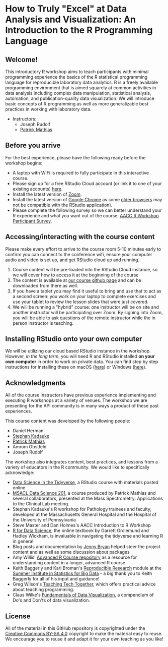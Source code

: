 # How to Truly "Excel" at Data Analysis and Visualization: An Introduction to the R Programming Language

## Welcome!

This introductory R workshop aims to teach participants with minimal programming experience the basics of the R statistical programming language for reproducible laboratory data analytics. R is a freely available programming environment that is aimed squarely at common activities in data analysis including complex data manipulation, statistical analysis, automation, and publication-quality data visualization. We will introduce basic concepts of R programming as well as more generalizable best practices in working with laboratory data. 

- Instructors: 
  * Joseph Rudolf
  * [Patrick Mathias](https://www.linkedin.com/in/pcmathias/)
  
## Before you arrive

For the best experience, please have the following ready before the workshop begins:

- A laptop with WiFi is required to fully participate in this interactive course.
- Please sign up for a free RStudio Cloud account (or link it to one of your existing accounts) [here](https://rstudio.cloud/).
- Install the latest version of [Zoom](https://zoom.us/download).
- Install the latest version of [Google Chrome](https://www.google.com/chrome/) as some [older browsers](https://support.rstudio.com/hc/en-us/articles/227449447-Supported-browsers-for-RStudio-Connect) may not be compatible with the RStudio application).
- Please complete the following survey so we can better understand your R experience and what you want out of the course: [AACC R Workshop Participant Survey](https://forms.gle/KwxToYefigwYS9MP6).

## Accessing/interacting with the course content

Please make every effort to arrive to the course room 5-10 minutes early to confirm you can connect to the conference wifi, ensure your computer audio and video is set up, and get RStudio cloud up and running.

1. Course content will be pre-loaded into the RStudio Cloud instance, so we will cover how to access it at the beginning of the course
2. The content is available at [our course github page](https://github.com/pcmathias/AACC-2021-Introduction-to-R) and can be downloaded from there as well.
3. If you have a tablet you may find it useful to bring and use that to act as a second screen: you work on your laptop to complete exercises and use your tablet to review the lesson slides that were just covered.
4. We will be running a "hybrid" course: one instructor will be on site and another instructor will be participating over Zoom. By signing into Zoom, you will be able to ask questions of the remote instructor while the in person instructor is teaching. 

## Installing RStudio onto your own computer

We will be utilizing our cloud based RStudio instance in the workshop. However, _in the long term_, you will need R and RStudio installed **on your own computer** in order to work on private data. You can find step by step instructions for installing these on macOS ([here](https://www.youtube.com/watch?v=GM88tYlEy_g)) or Windows ([here](https://www.youtube.com/watch?v=JRKmZK5-6aE)).

## Acknowledgments

All of the course instructors have previous experience implementing and executing R workshops at a variety of venues. The workshop we are presenting for the API community is in many ways a product of these past experiences. 

This course content was developed by the following people:
  * Daniel Herman
  * [Stephan Kadauke](https://www.linkedin.com/in/skadauke/)
  * [Patrick Mathias](https://www.linkedin.com/in/pcmathias/)
  * Amrom Obstfeld
  * Joseph Rudolf
  
The workshop also integrates content, best practices, and lessons from a variety of educators in the R community. We would like to specifically acknowledge: 

- [Data Science in the Tidyverse](https://github.com/AmeliaMN/data-science-in-tidyverse), a RStudio course with materials posted online
- [MSACL Data Science 201](https://github.com/pcmathias/MSACL-intermediate-R-course), a course produced by Patrick Mathias and several collaborators, presented at the Mass Spectrometry: Applications to the Clinical Lab meeting.
- Stephan Kadauke's R workshop for Pathology trainees and faculty, developed at the Massachusetts General Hospital and the Hospital of the University of Pennsylvania
- Steve Master and Dan Holmes's AACC Introduction to R Workshop 
- [R for Data Science](http://r4ds.had.co.nz/index.html), the online textbook by Garrett Grolemund and Hadley Wickham, is invaluable in navigating the tidyverse and learning R in general
- Blog posts and documentation by [Jenny Bryan](https://github.com/jennybc) helped steer the project content and as well as some discussion about packages
- Amy Willis' [Advanced R Course repository](https://github.com/adw96/biostat561) as a resource for understanding content in a longer, advanced R course
- Keith Baggerly and Karl Broman's [Reproducible Research](https://github.com/kabagg/sisbid_2018_rr) module at the [Summer Institute in Statistics for Big Data](https://www.biostat.washington.edu/suminst/sisbid) - a big thank you to Keith Baggerly for all of his input and guidance!
- Greg Wilson's [Teaching Tech Together](http://teachtogether.tech/en/), which offers practical advice about teaching programming. 
- Claus Wilke's [Fundamentals of Data Visualization](https://serialmentor.com/dataviz/), a compendium of Do's and Don'ts of data visualization. 

## License

All of the material in this GitHub repository is copyrighted under the [Creative Commons BY-SA 4.0](https://creativecommons.org/licenses/by-sa/4.0/) copyright to make the material easy to reuse. We encourage you to reuse it and adapt it for your own teaching as you like!
